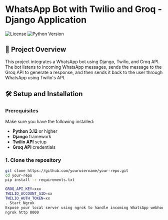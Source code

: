 # WhatsApp Bot with Twilio and Groq - Django Application

![License](https://img.shields.io/github/license/your-repo/your-project)
![Python Version](https://img.shields.io/badge/python-3.12-blue)

## 🚀 Project Overview

This project integrates a WhatsApp bot using Django, Twilio, and Groq API. The bot listens to incoming WhatsApp messages, sends the message to the Groq API to generate a response, and then sends it back to the user through WhatsApp using Twilio's API.

## 🛠️ Setup and Installation

### Prerequisites

Make sure you have the following installed:
- **Python 3.12** or higher
- **Django** framework
- **Twilio API** setup
- **Groq API** credentials

### 1. Clone the repository

```bash
git clone https://github.com/yourusername/your-repo.git
cd your-repo
pip install -r requirements.txt

GROQ_API_KEY=xxx
TWILIO_ACCOUNT_SID=xx
TWILIO_AUTH_TOKEN=xx
. Start Ngrok
Expose your local server using ngrok to handle incoming WhatsApp webhook requests:
ngrok http 8000

